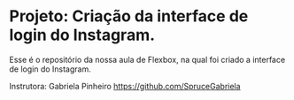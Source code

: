 # Projeto: Criação da interface de login do Instagram.

Esse é o repositório da nossa aula de Flexbox, na qual foi criado a interface de login do Instagram.

Instrutora: Gabriela Pinheiro https://github.com/SpruceGabriela
